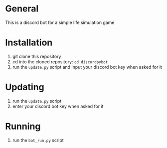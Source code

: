 # General
This is a discord bot for a simple life simulation game

# Installation
1. git clone this repository
2. cd into the cloned repository: `cd discordpybot`
3. run the `update.py` script and input your discord bot key when asked for it

# Updating
1. run the `update.py` script
2. enter your discord bot key when asked for it

# Running
1. run the `bot_run.py` script
